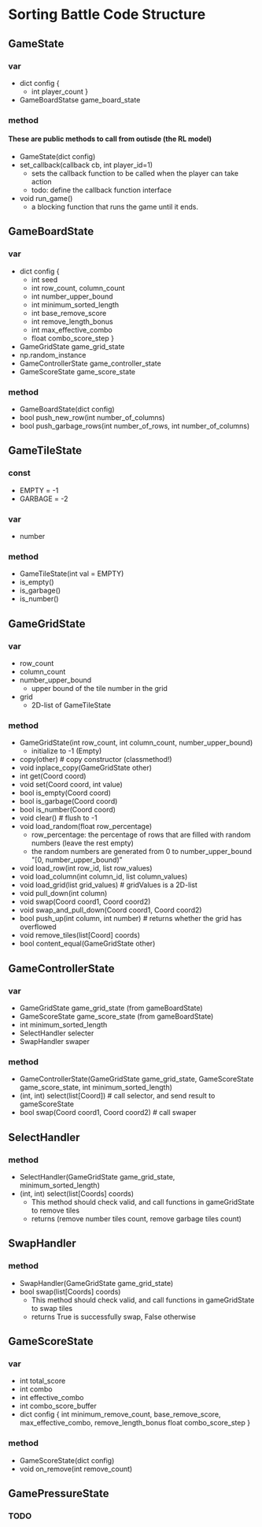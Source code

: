 # Sorting Battle Code Structure
## GameState
### var
- dict config {
    - int player_count
}
- GameBoardStatse game_board_state
### method
#### These are public methods to call from outisde (the RL model)
- GameState(dict config)
- set_callback(callback cb, int player_id=1) 
    - sets the callback function to be called when the player can take action
    - todo: define the callback function interface
- void run_game()
    - a blocking function that runs the game until it ends.

## GameBoardState
### var
- dict config {
    - int seed
    - int row_count, column_count
    - int number_upper_bound
    - int minimum_sorted_length
    - int base_remove_score
    - int remove_length_bonus
    - int max_effective_combo
    - float combo_score_step
}
- GameGridState game_grid_state
- np.random_instance
- GameControllerState game_controller_state
- GameScoreState game_score_state
### method
- GameBoardState(dict config)
- bool push_new_row(int number_of_columns)
- bool push_garbage_rows(int number_of_rows, int number_of_columns)

## GameTileState
### const
- EMPTY = -1
- GARBAGE = -2
### var
- number
### method
- GameTileState(int val = EMPTY)
- is_empty()
- is_garbage()
- is_number()

## GameGridState
### var
- row_count
- column_count
- number_upper_bound
    - upper bound of the tile number in the grid
- grid
    - 2D-list of GameTileState
### method
- GameGridState(int row_count, int column_count, number_upper_bound)
    - initialize to -1 (Empty)
- copy(other) # copy constructor (classmethod!)
- void inplace_copy(GameGridState other)
- int get(Coord coord)
- void set(Coord coord, int value)
- bool is_empty(Coord coord)
- bool is_garbage(Coord coord)
- bool is_number(Coord coord)
- void clear() # flush to -1
- void load_random(float row_percentage)
    - row_percentage: the percentage of rows that are filled with random numbers (leave the rest empty)
    - the random numbers are generated from 0 to number_upper_bound "[0, number_upper_bound)"
- void load_row(int row_id, list row_values)
- void load_column(int column_id, list column_values)
- void load_grid(list grid_values) # gridValues is a 2D-list
- void pull_down(int column)
- void swap(Coord coord1, Coord coord2)
- void swap_and_pull_down(Coord coord1, Coord coord2)
- bool push_up(int column, int number) # returns whether the grid has overflowed
- void remove_tiles(list[Coord] coords)
- bool content_equal(GameGridState other)

## GameControllerState
### var
- GameGridState game_grid_state (from gameBoardState)
- GameScoreState game_score_state (from gameBoardState)
- int minimum_sorted_length
- SelectHandler selecter
- SwapHandler swaper
### method
- GameControllerState(GameGridState game_grid_state, GameScoreState game_score_state, int minimum_sorted_length)
- (int, int) select(list[Coord]) # call selector, and send result to gameScoreState
- bool swap(Coord coord1, Coord coord2) # call swaper

## SelectHandler
### method
- SelectHandler(GameGridState game_grid_state, minimum_sorted_length)
- (int, int) select(list[Coords] coords)
    - This method should check valid, and call functions in gameGridState to remove tiles
    - returns (remove number tiles count, remove garbage tiles count)
## SwapHandler
### method
- SwapHandler(GameGridState game_grid_state)
- bool swap(list[Coords] coords)
    - This method should check valid, and call functions in gameGridState to swap tiles
    - returns True is successfully swap, False otherwise

## GameScoreState
### var
- int total_score
- int combo
- int effective_combo
- int combo_score_buffer
- dict config {
    int minimum_remove_count, base_remove_score, max_effective_combo, remove_length_bonus
    float combo_score_step
}
### method
- GameScoreState(dict config)
- void on_remove(int remove_count)

## GamePressureState
### TODO
